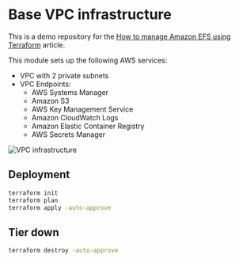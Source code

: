 <!-- BEGIN_TF_DOCS -->

# Base VPC infrastructure

This is a demo repository for the [How to manage Amazon EFS using Terraform](https://hands-on.cloud/how-to-manage-amazon-efs-using-terraform/) article.

This module sets up the following AWS services:

* VPC with 2 private subnets
* VPC Endpoints:
  * AWS Systems Manager
  * Amazon S3
  * AWS Key Management Service
  * Amazon CloudWatch Logs
  * Amazon Elastic Container Registry
  * AWS Secrets Manager


![VPC infrastructure](https://hands-on.cloud/wp-content/uploads/2022/05/How-to-manage-Amazon-EFS-using-Terraform-VPC-architecture.png)

## Deployment

```sh
terraform init
terraform plan
terraform apply -auto-approve
```

## Tier down

```sh
terraform destroy -auto-approve
```

<!-- END_TF_DOCS -->